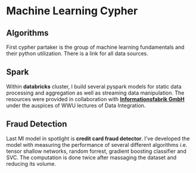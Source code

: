# Machine Learning Cypher

## Algorithms
First cypher partaker is the group of machine learning fundamentals and their python utilization. There is a link for all data sources.

## Spark
Within **databricks** cluster, I build several pyspark models for static data processing and aggregation as well as streaming data manipulation. The resources were provided in collaboration with [**Informationsfabrik GmbH**](https://www.informationsfabrik.com/) under the auspices of WWU lectures of Data Integration.

## Fraud Detection
Last Ml model in spotlight is **credit card fraud detector**. I've developed the model with measuring the performance of several different algorithms i.e. tensor shallow networks, random forrest, gradient boosting classifier and SVC. The computation is done twice after massaging the dataset and reducing its volume.
